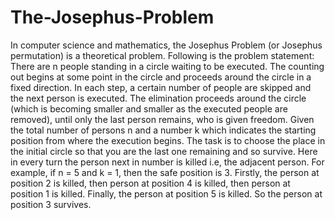 # The-Josephus-Problem
In computer science and mathematics, the Josephus Problem (or Josephus permutation) is a theoretical problem.
Following is the problem statement:  
There are n people standing in a circle waiting to be executed. The counting out begins at some point in the circle and proceeds around the circle in a fixed direction. In each step, a certain number of people are skipped and the next person is executed. The elimination proceeds around the circle (which is becoming smaller and smaller as the executed people are removed), until only the last person remains, who is given freedom. Given the total number of persons n and a number k which indicates the starting position from where the execution begins. The task is to choose the place in the initial circle so that you are the last one remaining and so survive.
Here in every turn the person next in number is killed i.e, the adjacent person.
For example, if n = 5 and k = 1, then the safe position is 3. Firstly, the person at position 2 is killed, then person at position 4 is killed, then person at position 1 is killed. Finally, the person at position 5 is killed. So the person at position 3 survives.  
